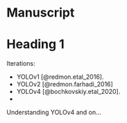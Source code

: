 # Manuscript


# Heading 1
Iterations:
- YOLOv1 [@redmon.etal_2016]. 
- YOLOv2 [@redmon.farhadi_2016]
- YOLOv4 [@bochkovskiy.etal_2020].
- 

Understanding YOLOv4 and on...



